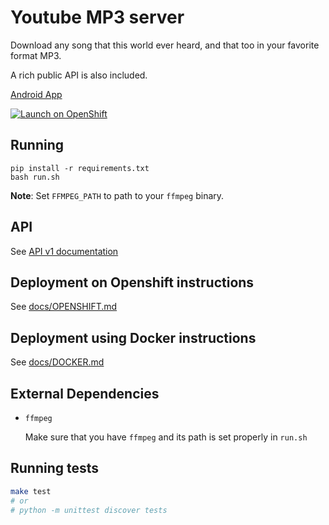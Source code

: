 # Youtube MP3 server

Download any song that this world ever heard, and that too in your favorite format MP3.

A rich public API is also included.

[Android App](https://github.com/bxute/musicgenie)

[![Launch on OpenShift](http://launch-shifter.rhcloud.com/button.svg)](https://openshift.redhat.com/app/console/application_type/custom?cartridges%5B%5D=python-2.7&initial_git_url=https%3A%2F%2Fgithub.com%2Faviaryan%2Fyoutube%2Dmp3%2Dserver.git&name=youtube%2Dmp3%2Dserver)

## Running

```
pip install -r requirements.txt
bash run.sh
```
**Note**: Set `FFMPEG_PATH` to path to your `ffmpeg` binary.

## API

See [API v1 documentation](docs/api/v1/API-v1.md)


## Deployment on Openshift instructions

See [docs/OPENSHIFT.md](docs/OPENSHIFT.md)


## Deployment using Docker instructions

See [docs/DOCKER.md](docs/DOCKER.md)

## External Dependencies
* `ffmpeg`

	Make sure that you have `ffmpeg` and its path is set properly in `run.sh`

## Running tests

```bash
make test
# or
# python -m unittest discover tests
```
